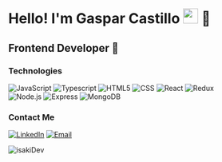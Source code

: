 <h1>Hello! I'm Gaspar Castillo <img src="https://raw.githubusercontent.com/iampavangandhi/iampavangandhi/master/gifs/Hi.gif" width="30px"> 🚀</h1>
<h2>Frontend Developer 🎨</h2>

### Technologies
  ![JavaScript](https://img.shields.io/badge/-JavaScript-333333?style=flat&logo=javascript)
  ![Typescript](https://img.shields.io/badge/-Typescript-333333?style=flat&logo=typescript)
  ![HTML5](https://img.shields.io/badge/-HTML5-333333?style=flat&logo=HTML5)
  ![CSS](https://img.shields.io/badge/-CSS-333333?style=flat&logo=CSS3&logoColor=1572B6)
  ![React](https://img.shields.io/badge/-React-333333?style=flat&logo=react)
  ![Redux](https://img.shields.io/badge/-Redux-333333?style=flat&logo=redux)
  <br/>
  ![Node.js](https://img.shields.io/badge/-Node.js-333333?style=flat&logo=node.js)
  ![Express](https://img.shields.io/badge/-Express-333333?style=flat&logo=express)
  ![MongoDB](https://img.shields.io/badge/-MongoDB-333333?style=flat&logo=MongoDB)

### Contact Me
<a href="https://www.linkedin.com/in/gaspar-castillo-catrifol-78414625b/"><img alt="LinkedIn" src="https://img.shields.io/badge/LinkedIn-Gaspar%20Castillo-green?style=flat-square&logo=linkedin"></a>
<a href="gaspar.c.developer@gmail.com"><img alt="Email" src="https://img.shields.io/badge/Gmail-gaspar.c.developer@gmail.com-blue?style=flat-square&logo=gmail"></a>  

<p align="left"> <img src="https://komarev.com/ghpvc/?username=isakiDev&label=Profile%20views&color=0e75b6&style=flat" alt="isakiDev" /> </p>
